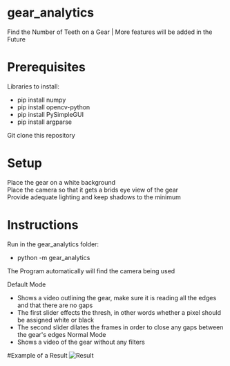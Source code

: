 # gear_analytics
Find the Number of Teeth on a Gear | More features will be added in the Future

# Prerequisites
Libraries to install: <br>
  * pip install numpy 
  * pip install opencv-python 
  * pip install PySimpleGUI 
  * pip install argparse

Git clone this repository <br>

# Setup 
Place the gear on a white background <br>
Place the camera so that it gets a brids eye view of the gear <br>
Provide adequate lighting and keep shadows to the minimum <br>
  
# Instructions 
Run in the gear_analytics folder:
  * python -m gear_analytics

The Program automatically will find the camera being used

Default Mode
* Shows a video outlining the gear, make sure it is reading all the edges and that there are no gaps
* The first slider effects the thresh, in other words whether a pixel should be assigned white or black
* The second slider dilates the frames in order to close any gaps between the gear's edges
Normal Mode
* Shows a video of the gear without any filters

#Example of a Result
![Result](https://user-images.githubusercontent.com/31074545/122280502-42ccff00-ceb7-11eb-84b3-fad0a79eefa0.PNG")
                    
